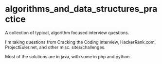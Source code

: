 # algorithms_and_data_structures_practice 

A collection of typical, algorithm focused interview questions. 

I'm taking questions from Cracking the Coding interview, HackerRank.com, ProjectEuler.net, and other misc. sites/challenges. 

Most of the solutions are in java, with some in php and python.
